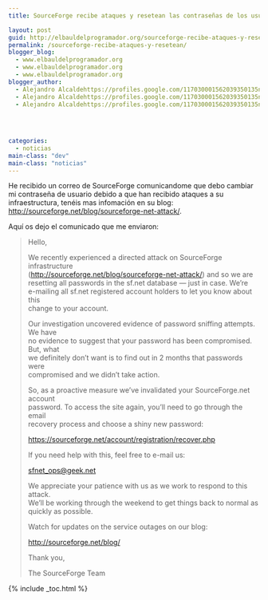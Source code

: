 ```yaml
---
title: SourceForge recibe ataques y resetean las contraseñas de los usuarios

layout: post
guid: http://elbauldelprogramador.org/sourceforge-recibe-ataques-y-resetean-las-contrasenas-de-los-usuarios/
permalink: /sourceforge-recibe-ataques-y-resetean/
blogger_blog:
  - www.elbauldelprogramador.org
  - www.elbauldelprogramador.org
  - www.elbauldelprogramador.org
blogger_author:
  - Alejandro Alcaldehttps://profiles.google.com/117030001562039350135noreply@blogger.com
  - Alejandro Alcaldehttps://profiles.google.com/117030001562039350135noreply@blogger.com
  - Alejandro Alcaldehttps://profiles.google.com/117030001562039350135noreply@blogger.com

  
  
  
categories:
  - noticias
main-class: "dev"
main-class: "noticias"
---
```

He recibido un correo de SourceForge comunicandome que debo cambiar mi contraseña de usuario debido a que han recibido ataques a su infraestructura, tenéis mas infomación en su blog: <a target="_blank" href="http://sourceforge.net/blog/sourceforge-net-attack/">http://sourceforge.net/blog/sourceforge-net-attack/</a>.

Aquí os dejo el comunicado que me enviaron:  
  
<!--ad-->

> Hello,
> 
> We recently experienced a directed attack on SourceForge infrastructure  
> (http://sourceforge.net/blog/sourceforge-net-attack/) and so we are  
> resetting all passwords in the sf.net database &#8212; just in case. We&#8217;re  
> e-mailing all sf.net registered account holders to let you know about this  
> change to your account.
> 
> Our investigation uncovered evidence of password sniffing attempts. We have  
> no evidence to suggest that your password has been compromised. But, what  
> we definitely don&#8217;t want is to find out in 2 months that passwords were  
> compromised and we didn&#8217;t take action.
> 
> So, as a proactive measure we&#8217;ve invalidated your SourceForge.net account  
> password. To access the site again, you&#8217;ll need to go through the email  
> recovery process and choose a shiny new password:
> 
> https://sourceforge.net/account/registration/recover.php
> 
> If you need help with this, feel free to e-mail us:
> 
> sfnet_ops@geek.net
> 
> We appreciate your patience with us as we work to respond to this attack.  
> We&#8217;ll be working through the weekend to get things back to normal as  
> quickly as possible.
> 
> Watch for updates on the service outages on our blog:
> 
> http://sourceforge.net/blog/
> 
> Thank you,
> 
> The SourceForge Team 



{% include _toc.html %}
